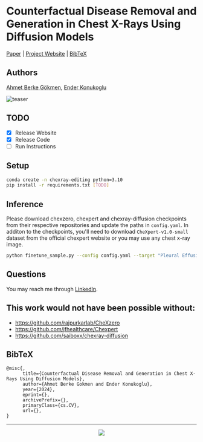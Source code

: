 # Counterfactual Disease Removal and Generation in Chest X-Rays Using Diffusion Models

[Paper](https://berkegokmen1.github.io/counterfactual-disease-removal-and-generation-chest-xray/) | [Project Website](https://berkegokmen1.github.io/counterfactual-disease-removal-and-generation-chest-xray/) | [BibTeX](#bibtex)

## Authors
[Ahmet Berke Gökmen](https://berkegokmen1.github.io/), [Ender Konukoglu](https://people.ee.ethz.ch/~kender/)

![teaser](https://github.com/user-attachments/assets/4faf0674-66e3-45e7-bb56-c2c2caeb6ab1)

## TODO
- [X] Release Website
- [X] Release Code
- [ ] Run Instructions

## Setup

```bash
conda create -n chexray-editing python=3.10
pip install -r requirements.txt [TODO]
```

## Inference
Please download chexzero, chexpert and chexray-diffusion checkpoints from their respective repositories and update the paths in `config.yaml`.
In additon to the checkpoints, you'll need to download `CheXpert-v1.0-small` dataset from the official chexpert website or you may use any chest x-ray image.
```bash
python finetune_sample.py --config config.yaml --target "Pleural Effusion" --mode "removal" --experiment_name "demo"
```

## Questions

You may reach me through [LinkedIn](https://www.linkedin.com/in/berkegokmen/).

## This work would not have been possible without:
- https://github.com/rajpurkarlab/CheXzero
- https://github.com/jfhealthcare/Chexpert
- https://github.com/saiboxx/chexray-diffusion

## BibTeX
```
@misc{,
      title={Counterfactual Disease Removal and Generation in Chest X-Rays Using Diffusion Models}, 
      author={Ahmet Berke Gokmen and Ender Konukoglu},
      year={2024},
      eprint={},
      archivePrefix={},
      primaryClass={cs.CV},
      url={}, 
}
```

<hr>

<div align="center">
  <img src="https://profile-counter.glitch.me/counterfactual-chexray-disease-editing/count.svg"  />
</div>

